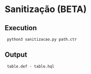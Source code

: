 # Sanitização (BETA)

## Execution
`` python3 sanitizacao.py path.ctr``
## Output
`` table.def - table.hql``